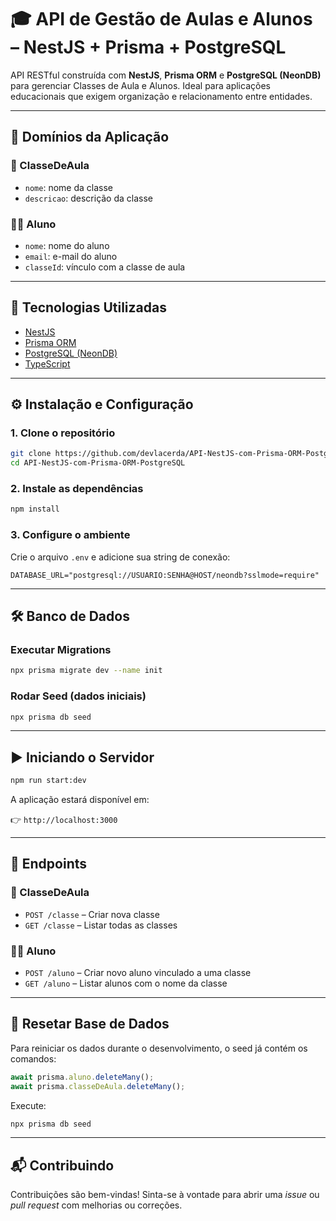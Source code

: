 # 🎓 API de Gestão de Aulas e Alunos – NestJS + Prisma + PostgreSQL

API RESTful construída com **NestJS**, **Prisma ORM** e **PostgreSQL (NeonDB)** para gerenciar Classes de Aula e Alunos. Ideal para aplicações educacionais que exigem organização e relacionamento entre entidades.

---

## 🧱 Domínios da Aplicação

### 📘 ClasseDeAula
- `nome`: nome da classe
- `descricao`: descrição da classe

### 🧑‍🎓 Aluno
- `nome`: nome do aluno
- `email`: e-mail do aluno
- `classeId`: vínculo com a classe de aula

---

## 🚀 Tecnologias Utilizadas

- [NestJS](https://nestjs.com/)
- [Prisma ORM](https://www.prisma.io/)
- [PostgreSQL (NeonDB)](https://neon.tech/)
- [TypeScript](https://www.typescriptlang.org/)

---

## ⚙️ Instalação e Configuração

### 1. Clone o repositório

```bash
git clone https://github.com/devlacerda/API-NestJS-com-Prisma-ORM-PostgreSQL.git
cd API-NestJS-com-Prisma-ORM-PostgreSQL
```

### 2. Instale as dependências

```bash
npm install
```

### 3. Configure o ambiente

Crie o arquivo `.env` e adicione sua string de conexão:

```env
DATABASE_URL="postgresql://USUARIO:SENHA@HOST/neondb?sslmode=require"
```

---

## 🛠️ Banco de Dados

### Executar Migrations

```bash
npx prisma migrate dev --name init
```

### Rodar Seed (dados iniciais)

```bash
npx prisma db seed
```

---

## ▶️ Iniciando o Servidor

```bash
npm run start:dev
```

A aplicação estará disponível em:

👉 `http://localhost:3000`

---

## 📌 Endpoints

### 📘 ClasseDeAula

- `POST /classe` – Criar nova classe
- `GET /classe` – Listar todas as classes

### 🧑‍🎓 Aluno

- `POST /aluno` – Criar novo aluno vinculado a uma classe
- `GET /aluno` – Listar alunos com o nome da classe

---

## 🧼 Resetar Base de Dados

Para reiniciar os dados durante o desenvolvimento, o seed já contém os comandos:

```ts
await prisma.aluno.deleteMany();
await prisma.classeDeAula.deleteMany();
```

Execute:

```bash
npx prisma db seed
```

---

## 📬 Contribuindo

Contribuições são bem-vindas! Sinta-se à vontade para abrir uma *issue* ou *pull request* com melhorias ou correções.

